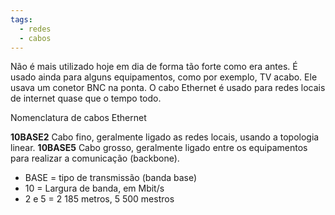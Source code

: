 ```yaml
---
tags:
  - redes
  - cabos
---
```

Não é mais utilizado hoje em dia de forma tão forte como era antes. É usado ainda para alguns equipamentos, como por exemplo, TV acabo. Ele usava um conetor BNC na ponta. O cabo Ethernet é usado para redes locais de internet quase que o tempo todo.

Nomenclatura de cabos Ethernet

**10BASE2** Cabo fino, geralmente ligado as redes locais, usando a topologia linear.
**10BASE5** Cabo grosso, geralmente ligado entre os equipamentos para realizar a comunicação (backbone).

- BASE = tipo de transmissão (banda base)
- 10 = Largura de banda, em Mbit/s
- 2 e 5 = 2 185 metros, 5 500 mestros

